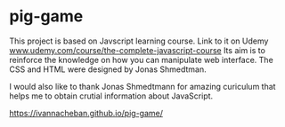 # pig-game

This project is based on Javscript learning course. Link to it on Udemy www.udemy.com/course/the-complete-javascript-course Its aim is to reinforce the knowledge on how you can manipulate web interface.
The CSS and HTML were designed by Jonas Shmedtman.

I would also like to thank Jonas Shmedtmann for amazing curiculum that helps me to obtain crutial information about JavaScript.

https://ivannacheban.github.io/pig-game/

